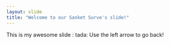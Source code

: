```yaml
---
layout: slide
title: "Welcome to our Sanket Surve's slide!"
---
```

This is my awesome slide : tada:
Use the left arrow to go back!
